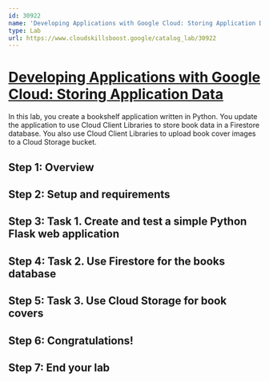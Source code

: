 ```yaml
---
id: 30922
name: 'Developing Applications with Google Cloud: Storing Application Data'
type: Lab
url: https://www.cloudskillsboost.google/catalog_lab/30922
---
```


# [Developing Applications with Google Cloud: Storing Application Data](https://www.cloudskillsboost.google/catalog_lab/30922)

In this lab, you create a bookshelf application written in Python. You update the application to use Cloud Client Libraries to store book data in a Firestore database. You also use Cloud Client Libraries to upload book cover images to a Cloud Storage bucket.

## Step 1: Overview

## Step 2: Setup and requirements

## Step 3: Task 1. Create and test a simple Python Flask web application

## Step 4: Task 2. Use Firestore for the books database

## Step 5: Task 3. Use Cloud Storage for book covers

## Step 6: Congratulations!

## Step 7: End your lab

